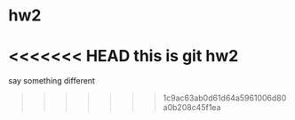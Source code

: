 # hw2
<<<<<<< HEAD
this is git hw2
=======
say something different
>>>>>>> 1c9ac63ab0d61d64a5961006d80a0b208c45f1ea
